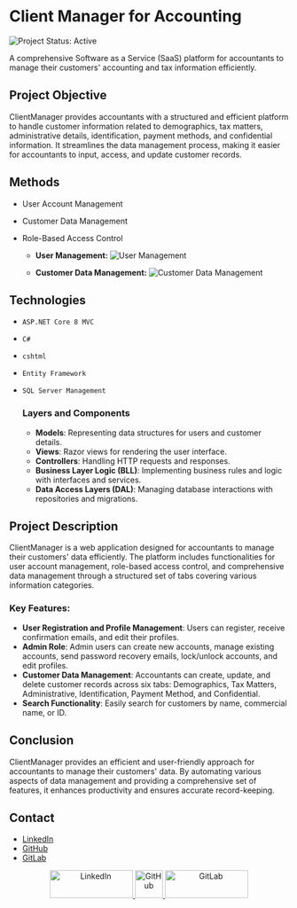# Client Manager for Accounting
![Project Status: Active](https://img.shields.io/badge/Project%20Status-Active-brightgreen)

A comprehensive Software as a Service (SaaS) platform for accountants to manage their customers' accounting and tax information efficiently.

## Project Objective

ClientManager provides accountants with a structured and efficient platform to handle customer information related to demographics, tax matters, administrative details, identification, payment methods, and confidential information. It streamlines the data management process, making it easier for accountants to input, access, and update customer records.

## Methods
- User Account Management
- Customer Data Management
- Role-Based Access Control

   - **User Management:**
   ![User Management](./User_Management_Gif.gif)

   - **Customer Data Management:**
   ![Customer Data Management](./Customer_Data_Gif.gif)

## Technologies
- `ASP.NET Core 8 MVC`
- `C#`
- `cshtml`
- `Entity Framework`
- `SQL Server Management`

  ### Layers and Components
   - **Models**: Representing data structures for users and customer details.
   - **Views**: Razor views for rendering the user interface.
   - **Controllers**: Handling HTTP requests and responses.
   - **Business Layer Logic (BLL)**: Implementing business rules and logic with interfaces and services.
   - **Data Access Layers (DAL)**: Managing database interactions with repositories and migrations.

## Project Description
ClientManager is a web application designed for accountants to manage their customers' data efficiently. The platform includes functionalities for user account management, role-based access control, and comprehensive data management through a structured set of tabs covering various information categories.

### Key Features:
- **User Registration and Profile Management**: Users can register, receive confirmation emails, and edit their profiles.
- **Admin Role**: Admin users can create new accounts, manage existing accounts, send password recovery emails, lock/unlock accounts, and edit profiles.
- **Customer Data Management**: Accountants can create, update, and delete customer records across six tabs: Demographics, Tax Matters, Administrative, Identification, Payment Method, and Confidential.
- **Search Functionality**: Easily search for customers by name, commercial name, or ID.

## Conclusion
ClientManager provides an efficient and user-friendly approach for accountants to manage their customers' data. By automating various aspects of data management and providing a comprehensive set of features, it enhances productivity and ensures accurate record-keeping.

## Contact

- [LinkedIn](https://www.linkedin.com/in/jlopezgonzalez/)
- [GitHub](https://github.com/JLopez662)
- [GitLab](https://gitlab.com/jorge.lopez19)

<p align="center">
  <a href="https://www.linkedin.com/in/jlopezgonzalez/">
    <img src="https://upload.wikimedia.org/wikipedia/commons/0/01/LinkedIn_Logo.svg" alt="LinkedIn" width="150" height="50">
  </a>
  <a href="https://github.com/JLopez662">
    <img src="https://upload.wikimedia.org/wikipedia/commons/9/91/Octicons-mark-github.svg" alt="GitHub" width="50" height="50">
  </a>
  <a href="https://gitlab.com/jorge.lopez19">
    <img src="https://upload.wikimedia.org/wikipedia/commons/e/e1/GitLab_logo.svg" alt="GitLab" width="150" height="50">
  </a>
</p>

